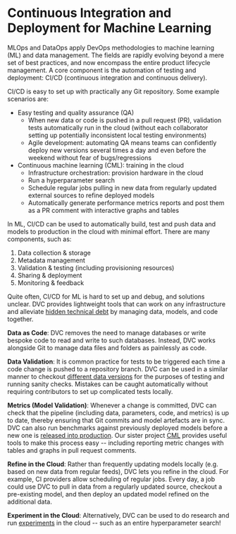 # Continuous Integration and Deployment for Machine Learning

MLOps and DataOps apply DevOps methodologies to machine learning (ML) and data
management. The fields are rapidly evolving beyond a mere set of best practices,
and now encompass the entire product lifecycle management. A core component is
the automation of testing and deployment: CI/CD (continuous integration and
continuous delivery).

CI/CD is easy to set up with practically any Git repository. Some example
scenarios are:

- Easy testing and quality assurance (QA)
  - When new data or code is pushed in a pull request (PR), validation tests
    automatically run in the cloud (without each collaborator setting up
    potentially inconsistent local testing environments)
  - Agile development: automating QA means teams can confidently deploy new
    versions several times a day and even before the weekend without fear of
    bugs/regressions
- Continuous machine learning (CML): training in the cloud
  - Infrastructure orchestration: provision hardware in the cloud
  - Run a hyperparameter search
  - Schedule regular jobs pulling in new data from regularly updated external
    sources to refine deployed models
  - Automatically generate performance metrics reports and post them as a PR
    comment with interactive graphs and tables

In ML, CI/CD can be used to automatically build, test and push data and models
to production in the cloud with minimal effort. There are many components, such
as:

1. Data collection & storage
2. Metadata management
3. Validation & testing (including provisioning resources)
4. Sharing & deployment
5. Monitoring & feedback

Quite often, CI/CD for ML is hard to set up and debug, and solutions unclear.
DVC provides lightweight tools that can work on any infrastructure and alleviate
[hidden technical debt](https://papers.nips.cc/paper/2015/file/86df7dcfd896fcaf2674f757a2463eba-Paper.pdf)
by managing data, models, and code together.

**Data as Code**: DVC removes the need to manage databases or write bespoke code
to read and write to such databases. Instead, DVC works alongside Git to manage
data files and folders as painlessly as code.

**Data Validation**: It is common practice for tests to be triggered each time a
code change is pushed to a repository branch. DVC can be used in a similar
manner to checkout
[different data versions](/doc/use-cases/versioning-data-and-model-files) for
the purposes of testing and running sanity checks. Mistakes can be caught
automatically without requiring contributors to set up complicated tests
locally.

**Metrics (Model Validation)**: Whenever a change is committed, DVC can check
that the pipeline (including data, parameters, code, and metrics) is up to date,
thereby ensuring that Git commits and model artefacts are in sync. DVC can also
run benchmarks against previously deployed models before a new one is
[released into production](/doc/use-cases/data-registries). Our sister project
[CML](https://cml.dev) provides useful tools to make this process easy --
including reporting metric changes with tables and graphs in pull request
comments.

**Refine in the Cloud**: Rather than frequently updating models locally (e.g.
based on new data from regular feeds), DVC lets you refine in the cloud. For
example, CI providers allow scheduling of regular jobs. Every day, a job could
use DVC to pull in data from a regularly updated source, checkout a pre-existing
model, and then deploy an updated model refined on the additional data.

**Experiment in the Cloud**: Alternatively, DVC can be used to do research and
run [experiments](/doc/start/experiments) in the cloud -- such as an entire
hyperparameter search!
